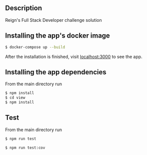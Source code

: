## Description

Reign's Full Stack Developer challenge solution

## Installing the app's docker image

```bash
$ docker-compose up --build
```

After the installation is finished, visit [localhost:3000](https://localhost:3000) to see the app.

## Installing the app dependencies

From the main directory run

```bash
$ npm install
$ cd view
$ npm install
```

## Test

From the main directory run

```bash
$ npm run test

$ npm run test:cov
```
